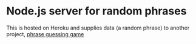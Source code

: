 # Node.js server for random phrases

This is hosted on Heroku and supplies data (a random phrase) to another project, [phrase guessing game](https://github.com/michagodfrey/phrase-guessing-game/tree/master)

